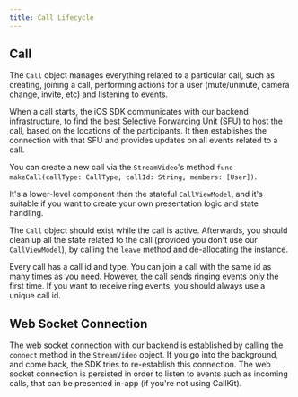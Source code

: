 ```yaml
---
title: Call Lifecycle
---
```


## Call

The `Call` object manages everything related to a particular call, such as creating, joining a call, performing actions for a user (mute/unmute, camera change, invite, etc) and listening to events.

When a call starts, the iOS SDK communicates with our backend infrastructure, to find the best Selective Forwarding Unit (SFU) to host the call, based on the locations of the participants. It then establishes the connection with that SFU and provides updates on all events related to a call.

You can create a new call via the `StreamVideo`'s method `func makeCall(callType: CallType, callId: String, members: [User])`.

It's a lower-level component than the stateful `CallViewModel`, and it's suitable if you want to create your own presentation logic and state handling. 

The `Call` object should exist while the call is active. Afterwards, you should clean up all the state related to the call (provided you don't use our `CallViewModel`), by calling the `leave` method and de-allocating the instance.

Every call has a call id and type. You can join a call with the same id as many times as you need. However, the call sends ringing events only the first time. If you want to receive ring events, you should always use a unique call id.

## Web Socket Connection

The web socket connection with our backend is established by calling the `connect` method in the `StreamVideo` object. If you go into the background, and come back, the SDK tries to re-establish this connection. The web socket connection is persisted in order to listen to events such as incoming calls, that can be presented in-app (if you're not using CallKit).